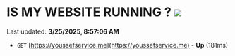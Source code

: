 # IS MY WEBSITE RUNNING ? [![](https://img.shields.io/static/v1?label=Sponsor&message=%E2%9D%A4&logo=GitHub&color=%23fe8e86)](https://github.com/sponsors/Youssef-Lehmam)

Last updated: **3/25/2025, 8:57:06 AM**

- `GET` [https://youssefservice.me](https://youssefservice.me) - **Up** (181ms)
